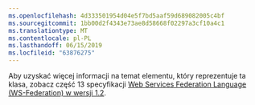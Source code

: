 ```yaml
---
ms.openlocfilehash: 4d333501954d04e5f7bd5aaf59d689082005c4bf
ms.sourcegitcommit: 1bb00d2f4343e73ae8d58668f02297a3cf10a4c1
ms.translationtype: MT
ms.contentlocale: pl-PL
ms.lasthandoff: 06/15/2019
ms.locfileid: "63876275"
---
```

Aby uzyskać więcej informacji na temat elementu, który reprezentuje ta klasa, zobacz część 13 specyfikacji [Web Services Federation Language (WS-Federation) w wersji 1.2](https://docs.oasis-open.org/wsfed/federation/v1.2/os/ws-federation-1.2-spec-os.html).
